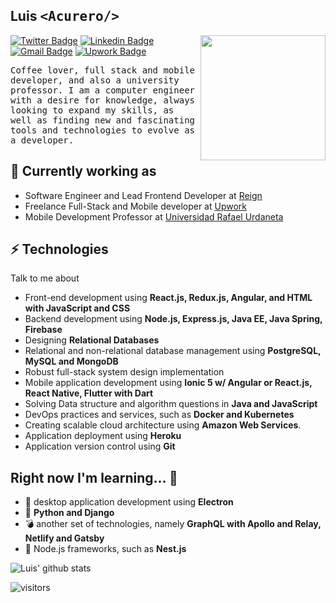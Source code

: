 <h2> Luis <samp>&lt;Acurero/&gt;</samp></h2>

<img align='right' src='https://user-images.githubusercontent.com/5713670/87202985-820dcb80-c2b6-11ea-9f56-7ec461c497c3.gif' width='200"'>

[![Twitter Badge](https://img.shields.io/badge/-@_luismb-1ca0f1?style=flat-square&labelColor=1ca0f1&logo=twitter&logoColor=white&link=https://twitter.com/_luismb)](https://twitter.com/_luismb) [![Linkedin Badge](https://img.shields.io/badge/-luisacurero-blue?style=flat-square&logo=Linkedin&logoColor=white&link=https://www.linkedin.com/in/luis-acurero-620755139/)](https://www.linkedin.com/in/luis-acurero-620755139/)
[![Gmail Badge](https://img.shields.io/badge/-13luismb@gmail.com-c14438?style=flat-square&logo=Gmail&logoColor=white&link=mailto:mailharshkhatri@gmail.com)](mailto:13luismb@gmail.com) [![Upwork Badge](https://img.shields.io/badge/-Luis%20Acurero-brightgreen?style=flat-square&labelColor=brightgreen&logo=upwork&logoColor=white&link=https://www.upwork.com/freelancers/~0121f91f948b9accf3)](https://www.upwork.com/freelancers/~0121f91f948b9accf3)

<samp>Coffee lover, full stack and mobile developer, and also a university professor. I am a computer engineer with a desire for knowledge, always looking to expand my skills, as well as finding new and fascinating tools and technologies to evolve as a developer.</samp>

## 🎯 Currently working as

- Software Engineer and Lead Frontend Developer at [Reign](https://www.reign.cl/)
- Freelance Full-Stack and Mobile developer at [Upwork](https://www.upwork.com/freelancers/~0121f91f948b9accf3)
- Mobile Development Professor at [Universidad Rafael Urdaneta](http://uru.edu/)

## ⚡ Technologies

Talk to me about

- Front-end development using **React.js, Redux.js, Angular, and HTML with JavaScript and CSS**
- Backend development using **Node.js, Express.js, Java EE, Java Spring, Firebase**
- Designing **Relational Databases**
- Relational and non-relational database management using **PostgreSQL, MySQL and MongoDB**
- Robust full-stack system design implementation
- Mobile application development using **Ionic 5 w/ Angular or React.js, React Native, Flutter with Dart**
- Solving Data structure and algorithm questions in **Java and JavaScript**
- DevOps practices and services, such as **Docker and Kubernetes**
- Creating scalable cloud architecture using **Amazon Web Services**.
- Application deployment using **Heroku**
- Application version control using **Git**

## Right now I'm learning... 🤔

- :sparkler: desktop application development using **Electron**
- :snake: **Python and Django**
- :bomb: another set of technologies, namely **GraphQL with Apollo and Relay, Netlify and Gatsby**
- :seedling: Node.js frameworks, such as **Nest.js**

![Luis' github stats](https://github-readme-stats.vercel.app/api?username=13luismb&hide=["issues"]&show_icons=true)

![visitors](https://visitor-badge.glitch.me/badge?page_id=13luismb.13luismb)
